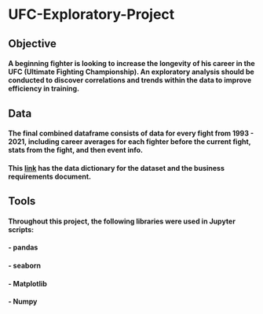 # UFC-Exploratory-Project
## Objective
#### A beginning fighter is looking to increase the longevity of his career in the UFC (Ultimate Fighting Championship). An exploratory analysis should be conducted to discover correlations and trends within the data to improve efficiency in training.
## Data
#### The final combined dataframe consists of data for every fight from 1993 - 2021, including career averages for each fighter before the current fight, stats from the fight, and then event info.
#### This [link](https://docs.google.com/document/u/1/d/1O_mMWQN8iMHB9Vv6hKB4yJOvsq4mIBeP3JWdjgGegNE/edit) has the data dictionary for the dataset and the business requirements document.
## Tools
#### Throughout this project, the following libraries were used in Jupyter scripts:
#### - pandas
#### - seaborn
#### - Matplotlib
#### - Numpy
